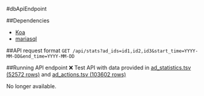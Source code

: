 #dbApiEndpoint

##Dependencies
- [Koa](https://github.com/koajs/koa)
- [mariasql](https://github.com/mscdex/node-mariasql)

##API request format
`GET /api/stats?ad_ids=id1,id2,id3&start_time=YYYY-MM-DD&end_time=YYYY-MM-DD`

##Running API endpoint ❌ 
Test API with data provided in [ad_statistics.tsv (52572 rows)](https://dl.dropboxusercontent.com/u/31019/smartly-challenge/ad_statistics.tsv) and [ad_actions.tsv (103602 rows)](https://dl.dropboxusercontent.com/u/31019/smartly-challenge/ad_actions.tsv)

No longer available.
